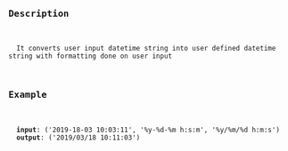 <pre>
<h3>Description</h3>
<code>
  It converts user input datetime string into user defined datetime string with formatting done on user input
</code>
</pre>

<pre>
<h3>Example</h3>
<code>
  <b>input</b>: ('2019-18-03 10:03:11', '%y-%d-%m h:s:m', '%y/%m/%d h:m:s')
  <b>output</b>: ('2019/03/18 10:11:03')
</code>
</pre>
